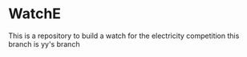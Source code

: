 # WatchE
This is a repository to build a watch for the electricity competition
this branch is yy's branch
